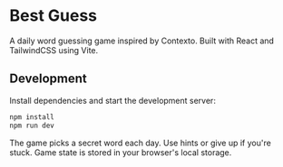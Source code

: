 # Best Guess

A daily word guessing game inspired by Contexto. Built with React and TailwindCSS using Vite.

## Development

Install dependencies and start the development server:

```bash
npm install
npm run dev
```

The game picks a secret word each day. Use hints or give up if you're stuck. Game state is stored in your browser's local storage.
